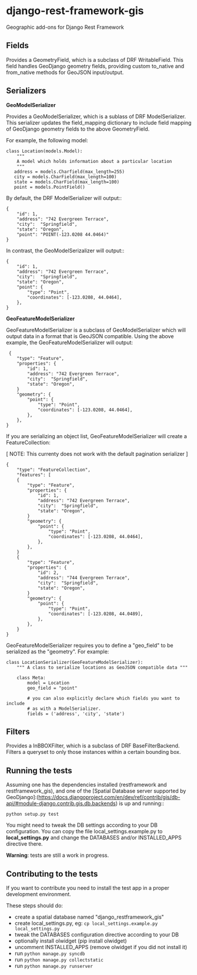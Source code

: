django-rest-framework-gis
=========================

Geographic add-ons for Django Rest Framework

Fields
------

Provides a GeometryField, which is a subclass of DRF WritableField. 
This field handles GeoDjango geometry fields, providing custom to_native 
and from_native methods for GeoJSON input/output.

Serializers
-----------

__GeoModelSerializer__

Provides a GeoModelSerializer, which is a sublass of DRF ModelSerializer.
This serializer updates the field_mapping dictionary to include
field mapping of GeoDjango geometry fields to the above GeometryField.

For example, the following model:

    class Location(models.Model):
        """
        A model which holds information about a particular location
        """
       address = models.Charfield(max_length=255)
       city = models.CharField(max_length=100)
       state = models.CharField(max_length=100)
       point = models.PointField()

By default, the DRF ModelSerializer will output::

    {
        "id": 1, 
        "address": "742 Evergreen Terrace", 
        "city":  "Springfield", 
        "state": "Oregon",
        "point": "POINT(-123.0208 44.0464)" 
    }

In contrast, the GeoModelSerizalizer will output::

    {
        "id": 1, 
        "address": "742 Evergreen Terrace", 
        "city":  "Springfield", 
        "state": "Oregon",
        "point": {
            "type": "Point",
            "coordinates": [-123.0208, 44.0464],
        },
    }
    
    
__GeoFeatureModelSerializer__

GeoFeatureModelSerializer is a subclass of GeoModelSerializer which will output data in a format that is GeoJSON
compatible. Using the above example, the GeoFeatureModelSerializer will output:

     {
        "type": "Feature",
        "properties": {
            "id": 1, 
            "address": "742 Evergreen Terrace", 
            "city":  "Springfield", 
            "state": "Oregon",
        }
        "geometry": {
            "point": {
                "type": "Point",
                "coordinates": [-123.0208, 44.0464],
            },
        },
    }
    
If you are serializing an object list, GeoFeatureModelSerializer will create a FeatureCollection:

[ NOTE: This currenty does not work with the default pagination serializer ]

    { 
        "type": "FeatureCollection",
        "features": [
        {
            "type": "Feature",
            "properties": {
                "id": 1, 
                "address": "742 Evergreen Terrace", 
                "city":  "Springfield", 
                "state": "Oregon",
            }
            "geometry": {
                "point": {
                    "type": "Point",
                    "coordinates": [-123.0208, 44.0464],
                },
            },
        }
        {
            "type": "Feature",
            "properties": {
                "id": 2, 
                "address": "744 Evergreen Terrace", 
                "city":  "Springfield", 
                "state": "Oregon",
            }
            "geometry": {
                "point": {
                    "type": "Point",
                    "coordinates": [-123.0208, 44.0489],
                },
            },
        }
    }
    
GeoFeatureModelSerializer requires you to define a "geo_field" to be serialized as the "geometry". For example:

    class LocationSerializer(GeoFeatureModelSerializer):
        """ A class to serialize locations as GeoJSON compatible data """
        
        class Meta:
            model = Location
            geo_field = "point"
        
            # you can also explicitly declare which fields you want to include
            # as with a ModelSerializer.
            fields = ('address', 'city', 'state')
            


Filters
-------

Provides a InBBOXFilter, which is a subclass of DRF BaseFilterBackend.
Filters a queryset to only those instances within a certain bounding box.


Running the tests
-----------------

Assuming one has the dependencies installed (restframework and restframework_gis),
and one of the [Spatial Database server supported by GeoDjango]:(https://docs.djangoproject.com/en/dev/ref/contrib/gis/db-api/#module-django.contrib.gis.db.backends) is up and running::

    python setup.py test

You might need to tweak the DB settings according to your DB configuration.
You can copy the file local_settings.example.py to **local_settings.py** and change
the DATABASES and/or INSTALLED_APPS directive there.

**Warning**: tests are still a work in progress.

Contributing to the tests
-------------------------

If you want to contribute you need to install the test app in a proper development environment.

These steps should do:
 * create a spatial database named "django_restframework_gis"
 * create local_settings.py, eg: `cp local_settings.example.py local_settings.py`
 * tweak the DATABASES configuration directive according to your DB
 * optionally install olwidget (pip install olwidget)
 * uncomment INSTALLED_APPS (remove olwidget if you did not install it)
 * run `python manage.py syncdb`
 * run `python manage.py collectstatic`
 * run `python manage.py runserver`
